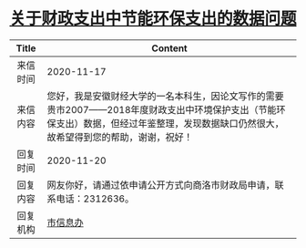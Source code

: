 # <a href="http://www.shangluo.gov.cn/zmhd/ldxxxx.jsp?urltype=leadermail.LeaderMailContentUrl&wbtreeid=1112&leadermailid=6625">关于财政支出中节能环保支出的数据问题</a>
| Title |                                              Content                                              |
|:-----:|---------------------------------------------------------------------------------------------------|
| 来信时间  | 2020-11-17                                                                                        |
| 来信内容  | 您好，我是安徽财经大学的一名本科生，因论文写作的需要贵市2007——2018年度财政支出中环境保护支出（节能环保支出）数据，但经过年鉴整理，发现数据缺口仍然很大，故希望得到您的帮助，谢谢，祝好！ |
| 回复时间  | 2020-11-20                                                                                        |
| 回复内容  | 网友你好，请通过依申请公开方式向商洛市财政局申请，联系电话：2312636。                                                            |
| 回复机构  | <a href="../../categories/agencies/市信息办.md">市信息办</a>                                              |